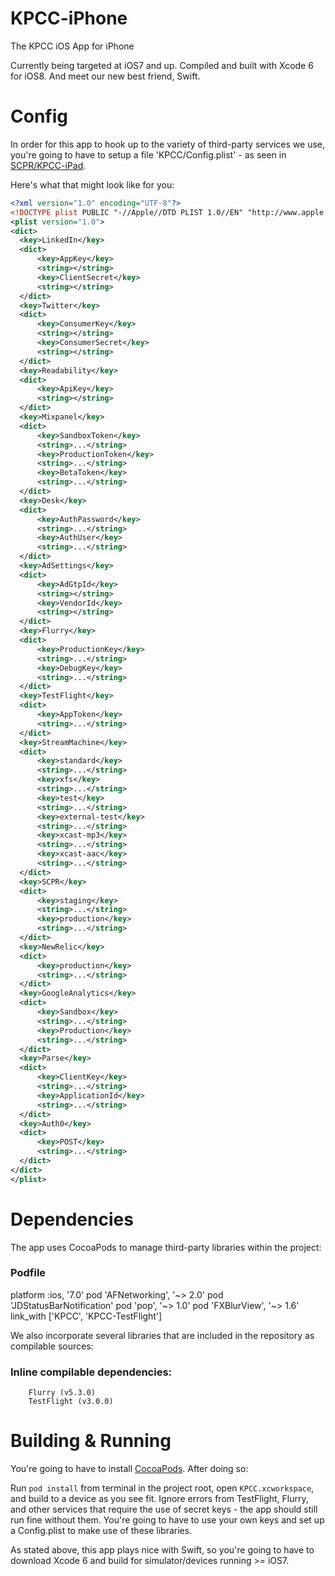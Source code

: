 KPCC-iPhone
===========

The KPCC iOS App for iPhone

Currently being targeted at iOS7 and up. Compiled and built with Xcode 6 for iOS8. And meet our new best friend, Swift. 


Config
==========
  In order for this app to hook up to the variety of third-party services we use, you're going to have to setup a file 'KPCC/Config.plist' - as seen in [SCPR/KPCC-iPad](https://github.com/SCPR/KPCC-iPad).

  Here's what that might look like for you:
  ```xml
  <?xml version="1.0" encoding="UTF-8"?>
<!DOCTYPE plist PUBLIC "-//Apple//DTD PLIST 1.0//EN" "http://www.apple.com/DTDs/PropertyList-1.0.dtd">
<plist version="1.0">
<dict>
	<key>LinkedIn</key>
	<dict>
		<key>AppKey</key>
		<string></string>
		<key>ClientSecret</key>
		<string></string>
	</dict>
	<key>Twitter</key>
	<dict>
		<key>ConsumerKey</key>
		<string></string>
		<key>ConsumerSecret</key>
		<string></string>
	</dict>
	<key>Readability</key>
	<dict>
		<key>ApiKey</key>
		<string></string>
	</dict>
	<key>Mixpanel</key>
	<dict>
		<key>SandboxToken</key>
		<string>...</string>
		<key>ProductionToken</key>
		<string>...</string>
		<key>BetaToken</key>
		<string>...</string>
	</dict>
	<key>Desk</key>
	<dict>
		<key>AuthPassword</key>
		<string>...</string>
		<key>AuthUser</key>
		<string>...</string>
	</dict>
	<key>AdSettings</key>
	<dict>
		<key>AdGtpId</key>
		<string></string>
		<key>VendorId</key>
		<string></string>
	</dict>
	<key>Flurry</key>
	<dict>
		<key>ProductionKey</key>
		<string>...</string>
		<key>DebugKey</key>
		<string>...</string>
	</dict>
	<key>TestFlight</key>
	<dict>
		<key>AppToken</key>
		<string>...</string>
	</dict>
	<key>StreamMachine</key>
	<dict>
		<key>standard</key>
		<string>...</string>
		<key>xfs</key>
		<string>...</string>
		<key>test</key>
		<string>...</string>
		<key>external-test</key>
		<string>...</string>
		<key>xcast-mp3</key>
		<string>...</string>
		<key>xcast-aac</key>
		<string>...</string>
	</dict>
	<key>SCPR</key>
	<dict>
		<key>staging</key>
		<string>...</string>
		<key>production</key>
		<string>...</string>
	</dict>
	<key>NewRelic</key>
	<dict>
		<key>production</key>
		<string>...</string>
	</dict>
	<key>GoogleAnalytics</key>
	<dict>
		<key>Sandbox</key>
		<string>...</string>
		<key>Production</key>
		<string>...</string>
	</dict>
	<key>Parse</key>
	<dict>
		<key>ClientKey</key>
		<string>...</string>
		<key>ApplicationId</key>
		<string>...</string>
	</dict>
	<key>Auth0</key>
	<dict>
		<key>POST</key>
		<string>...</string>
	</dict>
</dict>
</plist>

  ```

Dependencies
==========
The app uses CocoaPods to manage third-party libraries within the project:
<h3>Podfile</h3>
      platform :ios, '7.0'
      pod 'AFNetworking', '~> 2.0'
      pod 'JDStatusBarNotification'
      pod 'pop', '~> 1.0'
      pod 'FXBlurView', '~> 1.6'
      link_with ['KPCC', 'KPCC-TestFlight']

We also incorporate several libraries that are included in the repository as compilable sources:
<h3>Inline compilable dependencies:</h3>

	    Flurry (v5.3.0)
	    TestFlight (v3.0.0)


Building & Running
==========
You're going to have to install [CocoaPods](http://cocoapods.org/). After doing so:

Run `pod install` from terminal in the project root, open `KPCC.xcworkspace`, and build to a device as you see fit. Ignore errors from TestFlight, Flurry, and other services that require the use of secret keys - the app should still run fine without them. You're going to have to use your own keys and set up a Config.plist to make use of these libraries.

As stated above, this app plays nice with Swift, so you're going to have to download Xcode 6 and build for simulator/devices running >= iOS7.
